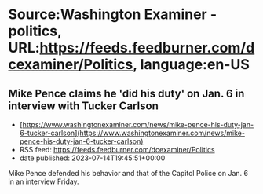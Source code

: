 # Source:Washington Examiner - politics, URL:https://feeds.feedburner.com/dcexaminer/Politics, language:en-US

## Mike Pence claims he 'did his duty' on Jan. 6 in interview with Tucker Carlson
 - [https://www.washingtonexaminer.com/news/mike-pence-his-duty-jan-6-tucker-carlson](https://www.washingtonexaminer.com/news/mike-pence-his-duty-jan-6-tucker-carlson)
 - RSS feed: https://feeds.feedburner.com/dcexaminer/Politics
 - date published: 2023-07-14T19:45:51+00:00

Mike Pence defended his behavior and that of the Capitol Police on Jan. 6 in an interview Friday.

